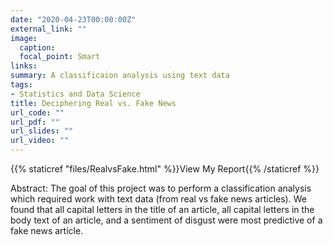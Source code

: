 ```yaml
---
date: "2020-04-23T00:00:00Z"
external_link: ""
image:
  caption:
  focal_point: Smart
links:
summary: A classificaion analysis using text data
tags:
- Statistics and Data Science
title: Deciphering Real vs. Fake News
url_code: ""
url_pdf: ""
url_slides: ""
url_video: ""
---
```


{{% staticref "files/RealvsFake.html" %}}View My Report{{% /staticref %}}

Abstract: The goal of this project was to perform a classification analysis which required work with text data (from real vs fake news articles). We found that all capital letters in the title of an article, all capital letters in the body text of an article, and a sentiment of disgust were most predictive of a fake news article. 